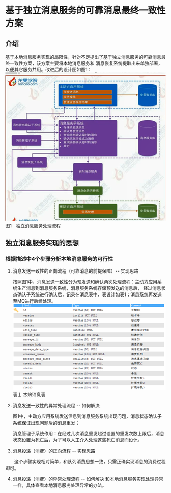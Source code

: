 # 基于独立消息服务的可靠消息最终一致性方案
## 介绍
基于本地消息服务实现的局限性，针对不足提出了基于独立消息服务的可靠消息最终一致性方案，该方案主要将本地消息服务和
消息恢复系统提取出来单独部署，以便其它服务共用。改进后的设计图如图1：
![独立消息服务设计](/src/main/images/独立消息服务设计.jpg)
　　　　　　　　　　　　　　　　　　　　　　图1　独立消息服务处理流程
## 独立消息服务实现的思想
### 根据描述中4个步骤分析本地消息服务的可行性
1. 消息发送一致性的正向流程（可靠消息的前提保障）-- 实现思路

    按照图1中，消息发送一致性分为预发送和确认两次处理流程：主动方应用系统生产消息到消息服务系统，消息服务系统存储预发送的消息后，
    经过消息状态确认子系统进行确认后，记录在消息表中，表设计如表1；消息系统再发送至MQ进行后续处理。
 ![本地消息业务表](/src/main/images/本地消息业务表.jpg)
    　　　　　　　　　　　　　　　　　　　     表１ 本地消息表

2. 消息发送一致性的异常处理流程 -- 如何解决

   图1中，主动方应用系统发送信息到消息服务系统出现问题，消息状态确认子系统保证出现问题后的消息重发；
   
   消息管理子系统作用：在经过几次消息重发超过设置的重发次数上限后，消息状态设置为死亡后，为了可以人工介入处理这些死亡消息而设计。
   
3. 消息投递（消费）的正向流程 -- 实现思路

　　这个步骤实现相对简单，和队列消费思想一致，只需正确实现消息的消费过程即可。

4. 消息投递（消费）的异常处理流程 -- 如何解决
   和本地消息服务实现处理异常一样，具体查看本地消息服务处理异常的办法。

